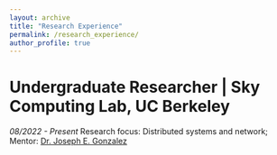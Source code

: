 ```yaml
---
layout: archive
title: "Research Experience"
permalink: /research_experience/
author_profile: true
---
```


# Undergraduate Researcher | Sky Computing Lab, UC Berkeley
_08/2022 - Present_
Research focus: Distributed systems and network; Mentor: [Dr. Joseph E. Gonzalez](http://people.eecs.berkeley.edu/~jegonzal/)
